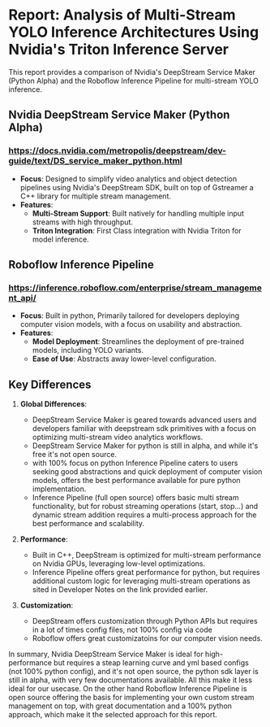 # Report: Analysis of Multi-Stream YOLO Inference Architectures Using Nvidia's Triton Inference Server

This report provides a comparison of Nvidia's DeepStream Service Maker (Python Alpha) and the Roboflow Inference Pipeline for multi-stream YOLO inference.

## Nvidia DeepStream Service Maker (Python Alpha)

### https://docs.nvidia.com/metropolis/deepstream/dev-guide/text/DS_service_maker_python.html

- **Focus**: Designed to simplify video analytics and object detection pipelines using Nvidia's DeepStream SDK, built on top of Gstreamer a C++ library for multiple stream management.
- **Features**:
  - **Multi-Stream Support**: Built natively for handling multiple input streams with high throughput.
  - **Triton Integration**: First Class integration with Nvidia Triton for model inference.

## Roboflow Inference Pipeline

### https://inference.roboflow.com/enterprise/stream_management_api/

- **Focus**: Built in python, Primarily tailored for developers deploying computer vision models, with a focus on usability and abstraction.
- **Features**:
  - **Model Deployment**: Streamlines the deployment of pre-trained models, including YOLO variants.
  - **Ease of Use**: Abstracts away lower-level configuration.

## Key Differences

1. **Global Differences**:

   - DeepStream Service Maker is geared towards advanced users and developers familiar with deepstream sdk primitives with a focus on optimizing multi-stream video analytics workflows.
   - DeepStream Service Maker for python is still in alpha, and while it's free it's not open source.
   - with 100% focus on python Inference Pipeline caters to users seeking good abstractions and quick deployment of computer vision models, offers the best performance available for pure python implementation.
   - Inference Pipeline (full open source) offers basic multi stream functionality, but for robust streaming operations (start, stop...) and dynamic stream addition requires a multi-process approach for the best performance and scalability.

2. **Performance**:

   - Built in C++, DeepStream is optimized for multi-stream performance on Nvidia GPUs, leveraging low-level optimizations.
   - Inference Pipeline offers great performance for python, but requires additional custom logic for leveraging multi-stream operations as sited in Developer Notes on the link provided earlier.

3. **Customization**:
   - DeepStream offers customization through Python APIs but requires in a lot of times config files, not 100% config via code
   - Roboflow offers great customizatoins for our computer vision needs.

In summary, Nvidia DeepStream Service Maker is ideal for high-performance but requires a steap learning curve and yml based configs (not 100% python config), and it's not open source, the python sdk layer is still in alpha, with very few documentations available. All this make it less ideal for our usecase. On the other hand Roboflow Inference Pipeline is open source offering the basis for implementing your own custom stream management on top, with great documentation and a 100% python approach, which make it the selected approach for this report.